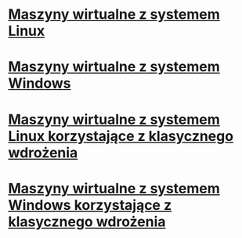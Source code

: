 # [Maszyny wirtualne z systemem Linux](linux/overview.md)
# [Maszyny wirtualne z systemem Windows](windows/about.md)
# [Maszyny wirtualne z systemem Linux korzystające z klasycznego wdrożenia](linux/overview.md?toc=%2fazure%2fvirtual-machines%2flinux%2fclassic%2ftoc.json)
# [Maszyny wirtualne z systemem Windows korzystające z klasycznego wdrożenia](windows/about.md?toc=%2fazure%2fvirtual-machines%2fwindows%2fclassic%2ftoc.json)

